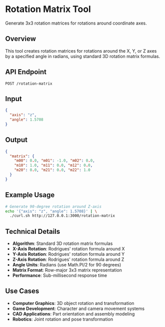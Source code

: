 # Rotation Matrix Tool

Generate 3x3 rotation matrices for rotations around coordinate axes.

## Overview

This tool creates rotation matrices for rotations around the X, Y, or Z axes by a specified angle in radians, using standard 3D rotation matrix formulas.

## API Endpoint

```
POST /rotation-matrix
```

## Input

```json
{
  "axis": "z",
  "angle": 1.5708
}
```

## Output

```json
{
  "matrix": {
    "m00": 0.0, "m01": -1.0, "m02": 0.0,
    "m10": 1.0, "m11": 0.0, "m12": 0.0,
    "m20": 0.0, "m21": 0.0, "m22": 1.0
  }
}
```

## Example Usage

```bash
# Generate 90-degree rotation around Z-axis
echo '{"axis": "z", "angle": 1.5708}' | \
  ./curl.sh http://127.0.0.1:3000/rotation-matrix
```

## Technical Details

- **Algorithm**: Standard 3D rotation matrix formulas
- **X-Axis Rotation**: Rodrigues' rotation formula around X
- **Y-Axis Rotation**: Rodrigues' rotation formula around Y  
- **Z-Axis Rotation**: Rodrigues' rotation formula around Z
- **Angle Units**: Radians (use Math.PI/2 for 90 degrees)
- **Matrix Format**: Row-major 3x3 matrix representation
- **Performance**: Sub-millisecond response time

## Use Cases

- **Computer Graphics**: 3D object rotation and transformation
- **Game Development**: Character and camera movement systems
- **CAD Applications**: Part orientation and assembly modeling
- **Robotics**: Joint rotation and pose transformation